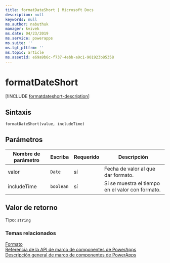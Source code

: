 ```yaml
---
title: formatDateShort | Microsoft Docs
description: null
keywords: null
ms.author: nabuthuk
manager: kvivek
ms.date: 04/23/2019
ms.service: powerapps
ms.suite: ''
ms.tgt_pltfrm: ''
ms.topic: article
ms.assetid: e69a9b6c-f737-4ebb-a9c1-901923b85358
---
```


# <a name="formatdateshort"></a>formatDateShort

[!INCLUDE [formatdateshort-description](includes/formatdateshort-description.md)]

## <a name="syntax"></a>Sintaxis

`formatDateShort(value, includeTime)`

## <a name="parameters"></a>Parámetros

| Nombre de parámetro|Escriba|Requerido|Descripción|
| ------------- |----|--------|-----------|
|valor|`Date`|sí|Fecha de valor al que dar formato.|
|includeTime|`boolean`|sí|Si se muestra el tiempo en el valor con formato.|

## <a name="return-value"></a>Valor de retorno

Tipo: `string`


### <a name="related-topics"></a>Temas relacionados

[Formato](../formatting.md)<br/>
[Referencia de la API de marco de componentes de PowerApps](../../reference/index.md)<br/>
[Descripción general de marco de componentes de PowerApps](../../overview.md)